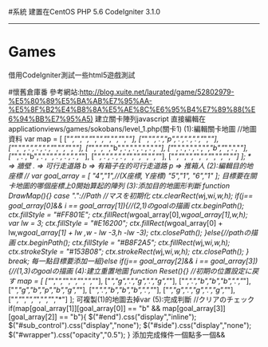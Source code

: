 #系統
建置在CentOS
PHP 5.6
CodeIgniter 3.1.0

***

# Games
借用CodeIgniter測試一些html5遊戲測試

#懷舊倉庫番
參考網站:http://blog.xuite.net/laurated/game/52802979-%E5%80%89%E5%BA%AB%E7%95%AA-%E5%8F%B2%E4%B8%8A%E5%AE%8C%E6%95%B4%E7%89%88(%E6%94%BB%E7%95%A5)
建立關卡陣列javascript
直接編輯在applicationviews/games/sokobans/level_1.php(關卡1)
(1):編輯關卡地圖
		//地圖資料
		var map = [
			["*","*","*","*","*","*","*","*","*"],
			["*","*",".","p",".",".",".","*","*"],
			["*","*",".",".",".","*","*","*","*"],
			["*","*","*","b",".",".",".",".","*"],
			["*",".",".",".","*","b","*",".","*"],
			["*",".","b",".","*",".",".",".","*"],
			["*",".",".",".","*","*","*","*","*"],
			["*","*","*","*","*","*","*","*","*"]
		];
    * => 牆壁
    . => 可行走道路
    b => 有箱子在的可行走道路
    p => 推箱人
(2):編輯目的地座標
		//
		var goal_array = [
			"4","1",//(X座標, Y座標)
			"5","1",
			"6","1"
		];
    目標要在關卡地圖的哪個座標上0開始算起的陣列
(3):添加目的地圖形判斷
    function DrawMap(){}
		case "."://Path
			//マスを初期化
			ctx.clearRect(w*j,w*i,w,h);
			if(j== goal_array[0]&& i == goal_array[1]){//(2,1)のgoalの描画
				ctx.beginPath();
				ctx.fillStyle = "#FF801E";
				ctx.fillRect(w*goal_array[0],w*goal_array[1],w,h);
				var lw = 3;
				ctx.fillStyle = "#E16200";
				ctx.fillRect(w*goal_array[0] + lw,w*goal_array[1] + lw ,w - lw -3,h -lw -3);
				ctx.closePath();
			}else{//pathの描画
				ctx.beginPath();
				ctx.fillStyle = "#B8F2A5";
				ctx.fillRect(w*j,w*i,w,h);
				ctx.strokeStyle = "#153B08";
				ctx.strokeRect(w*j,w*i,w,h);
				ctx.closePath();
			}
			break;
    每一點目標要添加一組}else if(j== goal_array[2]&& i == goal_array[3]){//(1,3)のgoalの描画
(4):建立重置地圖
    function Reset(){}
    //初期の位置設定に戻す
    map = [
      ["*","*","*","*","*","*","*"],
      ["*","g",".","g",".","g","*"],
      ["*",".","b","b","b",".","*"],
      ["*","g","b","p","b","g","*"],
      ["*",".","b","b","b",".","*"],
      ["*","g",".","g",".","g","*"],
      ["*","*","*","*","*","*","*"]
    ];
    可複製(1)的地圖去掉var
(5):完成判斷
    //クリアのチェック
    if(map[goal_array[1]][goal_array[0]] == "b" && map[goal_array[3]][goal_array[2]] == "b"){
      $("#end").css("display","inline");
      $("#sub_control").css("display","none");
      $("#side").css("display","none");
      $("#wrapper").css("opacity","0.5");
    }
    添加完成條件一個點多一個&&

